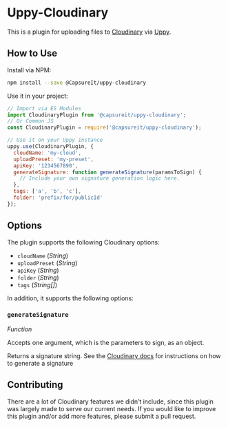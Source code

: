 # Uppy-Cloudinary
This is a plugin for uploading files to [Cloudinary](https://cloudinary.com/)
via [Uppy](https://uppy.io/).

## How to Use

Install via NPM:
```bash
npm install --save @CapsureIt/uppy-cloudinary
```

Use it in your project:
```javascript
// Import via ES Modules
import CloudinaryPlugin from '@capsureit/uppy-cloudinary';
// Or Common JS
const CloudinaryPlugin = require('@capsureit/uppy-cloudinary');

// Use it on your Uppy instance
uppy.use(CloudinaryPlugin, {
  cloudName: 'my-cloud',
  uploadPreset: 'my-preset',
  apiKey: '1234567890',
  generateSignature: function generateSignature(paramsToSign) {
    // Include your own signature generation logic here.
  },
  tags: ['a', 'b', 'c'],
  folder: 'prefix/for/publicId'
});
```

## Options
The plugin supports the following Cloudinary options:
* `cloudName` (*String*)
* `uploadPreset` (*String*)
* `apiKey` (*String*)
* `folder` (*String*)
* `tags` (*String[]*)

In addition, it supports the following options:

### `generateSignature`
*Function*

Accepts one argument, which is the parameters to sign, as an object.

Returns a signature string. See the [Cloudinary
docs](https://cloudinary.com/documentation/signatures) for instructions on how
to generate a signature

## Contributing
There are a lot of Cloudinary features we didn’t include, since this plugin was
largely made to serve our current needs. If you would like to improve this
plugin and/or add more features, please submit a pull request.